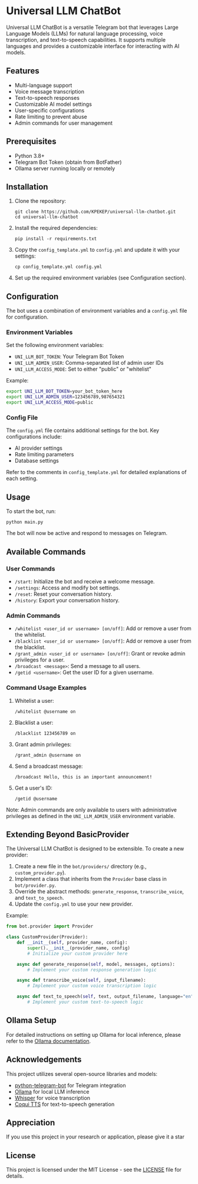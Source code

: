 # Universal LLM ChatBot

Universal LLM ChatBot is a versatile Telegram bot that leverages Large Language Models (LLMs) for natural language processing, voice transcription, and text-to-speech capabilities. It supports multiple languages and provides a customizable interface for interacting with AI models.

## Features

- Multi-language support
- Voice message transcription
- Text-to-speech responses
- Customizable AI model settings
- User-specific configurations
- Rate limiting to prevent abuse
- Admin commands for user management

## Prerequisites

- Python 3.8+
- Telegram Bot Token (obtain from BotFather)
- Ollama server running locally or remotely

## Installation

1. Clone the repository:
   ```
   git clone https://github.com/KPEKEP/universal-llm-chatbot.git
   cd universal-llm-chatbot
   ```

2. Install the required dependencies:
   ```
   pip install -r requirements.txt
   ```

3. Copy the `config_template.yml` to `config.yml` and update it with your settings:
   ```
   cp config_template.yml config.yml
   ```

4. Set up the required environment variables (see Configuration section).

## Configuration

The bot uses a combination of environment variables and a `config.yml` file for configuration.

### Environment Variables

Set the following environment variables:

- `UNI_LLM_BOT_TOKEN`: Your Telegram Bot Token
- `UNI_LLM_ADMIN_USER`: Comma-separated list of admin user IDs
- `UNI_LLM_ACCESS_MODE`: Set to either "public" or "whitelist"

Example:
```bash
export UNI_LLM_BOT_TOKEN=your_bot_token_here
export UNI_LLM_ADMIN_USER=123456789,987654321
export UNI_LLM_ACCESS_MODE=public
```

### Config File

The `config.yml` file contains additional settings for the bot. Key configurations include:

- AI provider settings
- Rate limiting parameters
- Database settings

Refer to the comments in `config_template.yml` for detailed explanations of each setting.

## Usage

To start the bot, run:

```
python main.py
```

The bot will now be active and respond to messages on Telegram.

## Available Commands

### User Commands

- `/start`: Initialize the bot and receive a welcome message.
- `/settings`: Access and modify bot settings.
- `/reset`: Reset your conversation history.
- `/history`: Export your conversation history.

### Admin Commands

- `/whitelist <user_id or username> [on/off]`: Add or remove a user from the whitelist.
- `/blacklist <user_id or username> [on/off]`: Add or remove a user from the blacklist.
- `/grant_admin <user_id or username> [on/off]`: Grant or revoke admin privileges for a user.
- `/broadcast <message>`: Send a message to all users.
- `/getid <username>`: Get the user ID for a given username.

### Command Usage Examples

1. Whitelist a user:
   ```
   /whitelist @username on
   ```

2. Blacklist a user:
   ```
   /blacklist 123456789 on
   ```

3. Grant admin privileges:
   ```
   /grant_admin @username on
   ```

4. Send a broadcast message:
   ```
   /broadcast Hello, this is an important announcement!
   ```

5. Get a user's ID:
   ```
   /getid @username
   ```

Note: Admin commands are only available to users with administrative privileges as defined in the `UNI_LLM_ADMIN_USER` environment variable.

## Extending Beyond BasicProvider

The Universal LLM ChatBot is designed to be extensible. To create a new provider:

1. Create a new file in the `bot/providers/` directory (e.g., `custom_provider.py`).
2. Implement a class that inherits from the `Provider` base class in `bot/provider.py`.
3. Override the abstract methods: `generate_response`, `transcribe_voice`, and `text_to_speech`.
4. Update the `config.yml` to use your new provider.

Example:

```python
from bot.provider import Provider

class CustomProvider(Provider):
    def __init__(self, provider_name, config):
        super().__init__(provider_name, config)
        # Initialize your custom provider here

    async def generate_response(self, model, messages, options):
        # Implement your custom response generation logic

    async def transcribe_voice(self, input_filename):
        # Implement your custom voice transcription logic

    async def text_to_speech(self, text, output_filename, language="en", speaker=None):
        # Implement your custom text-to-speech logic
```

## Ollama Setup

For detailed instructions on setting up Ollama for local inference, please refer to the [Ollama documentation](https://github.com/jmorganca/ollama).

## Acknowledgements

This project utilizes several open-source libraries and models:

- [python-telegram-bot](https://github.com/python-telegram-bot/python-telegram-bot) for Telegram integration
- [Ollama](https://github.com/jmorganca/ollama) for local LLM inference
- [Whisper](https://github.com/openai/whisper) for voice transcription
- [Coqui TTS](https://github.com/coqui-ai/TTS) for text-to-speech generation

## Appreciation

If you use this project in your research or application, please give it a star

## License

This project is licensed under the MIT License - see the [LICENSE](LICENSE) file for details.